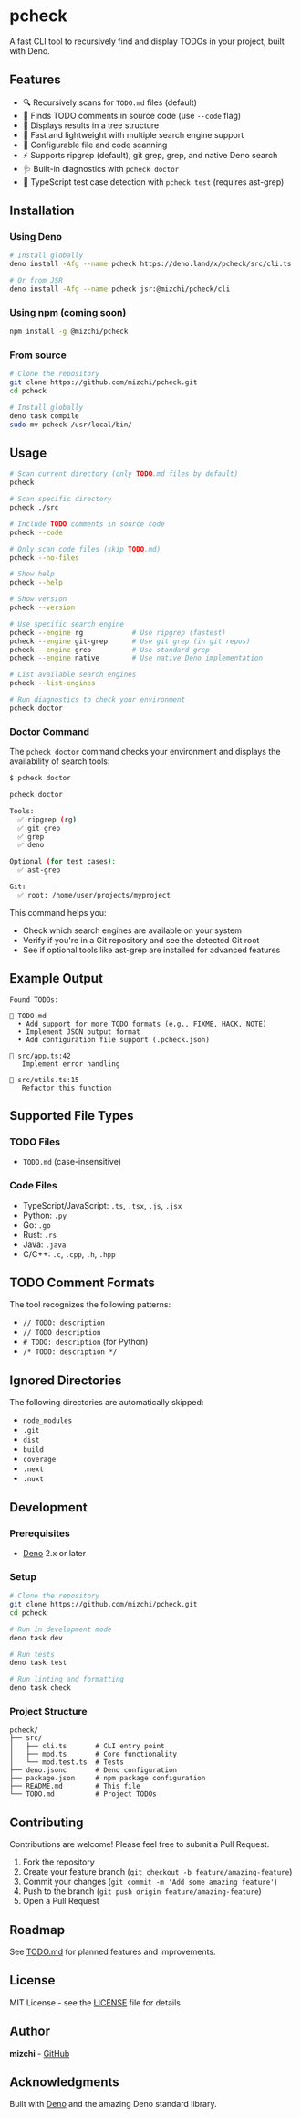 # pcheck

A fast CLI tool to recursively find and display TODOs in your project, built
with Deno.

## Features

- 🔍 Recursively scans for `TODO.md` files (default)
- 💬 Finds TODO comments in source code (use `--code` flag)
- 🌲 Displays results in a tree structure
- 🚀 Fast and lightweight with multiple search engine support
- 🎯 Configurable file and code scanning
- ⚡ Supports ripgrep (default), git grep, grep, and native Deno search
- 🩺 Built-in diagnostics with `pcheck doctor`
- 🧪 TypeScript test case detection with `pcheck test` (requires ast-grep)

## Installation

### Using Deno

```bash
# Install globally
deno install -Afg --name pcheck https://deno.land/x/pcheck/src/cli.ts

# Or from JSR
deno install -Afg --name pcheck jsr:@mizchi/pcheck/cli
```

### Using npm (coming soon)

```bash
npm install -g @mizchi/pcheck
```

### From source

```bash
# Clone the repository
git clone https://github.com/mizchi/pcheck.git
cd pcheck

# Install globally
deno task compile
sudo mv pcheck /usr/local/bin/
```

## Usage

```bash
# Scan current directory (only TODO.md files by default)
pcheck

# Scan specific directory
pcheck ./src

# Include TODO comments in source code
pcheck --code

# Only scan code files (skip TODO.md)
pcheck --no-files

# Show help
pcheck --help

# Show version
pcheck --version

# Use specific search engine
pcheck --engine rg            # Use ripgrep (fastest)
pcheck --engine git-grep      # Use git grep (in git repos)
pcheck --engine grep          # Use standard grep
pcheck --engine native        # Use native Deno implementation

# List available search engines
pcheck --list-engines

# Run diagnostics to check your environment
pcheck doctor
```

### Doctor Command

The `pcheck doctor` command checks your environment and displays the availability of search tools:

```bash
$ pcheck doctor

pcheck doctor

Tools:
  ✅ ripgrep (rg)
  ✅ git grep
  ✅ grep
  ✅ deno

Optional (for test cases):
  ✅ ast-grep

Git:
  ✅ root: /home/user/projects/myproject
```

This command helps you:
- Check which search engines are available on your system
- Verify if you're in a Git repository and see the detected Git root
- See if optional tools like ast-grep are installed for advanced features

## Example Output

```
Found TODOs:

📄 TODO.md
  • Add support for more TODO formats (e.g., FIXME, HACK, NOTE)
  • Implement JSON output format
  • Add configuration file support (.pcheck.json)

📝 src/app.ts:42
   Implement error handling

📝 src/utils.ts:15
   Refactor this function
```

## Supported File Types

### TODO Files

- `TODO.md` (case-insensitive)

### Code Files

- TypeScript/JavaScript: `.ts`, `.tsx`, `.js`, `.jsx`
- Python: `.py`
- Go: `.go`
- Rust: `.rs`
- Java: `.java`
- C/C++: `.c`, `.cpp`, `.h`, `.hpp`

## TODO Comment Formats

The tool recognizes the following patterns:

- `// TODO: description`
- `// TODO description`
- `# TODO: description` (for Python)
- `/* TODO: description */`

## Ignored Directories

The following directories are automatically skipped:

- `node_modules`
- `.git`
- `dist`
- `build`
- `coverage`
- `.next`
- `.nuxt`

## Development

### Prerequisites

- [Deno](https://deno.land/) 2.x or later

### Setup

```bash
# Clone the repository
git clone https://github.com/mizchi/pcheck.git
cd pcheck

# Run in development mode
deno task dev

# Run tests
deno task test

# Run linting and formatting
deno task check
```

### Project Structure

```
pcheck/
├── src/
│   ├── cli.ts       # CLI entry point
│   ├── mod.ts       # Core functionality
│   └── mod.test.ts  # Tests
├── deno.jsonc       # Deno configuration
├── package.json     # npm package configuration
├── README.md        # This file
└── TODO.md          # Project TODOs
```

## Contributing

Contributions are welcome! Please feel free to submit a Pull Request.

1. Fork the repository
2. Create your feature branch (`git checkout -b feature/amazing-feature`)
3. Commit your changes (`git commit -m 'Add some amazing feature'`)
4. Push to the branch (`git push origin feature/amazing-feature`)
5. Open a Pull Request

## Roadmap

See [TODO.md](./TODO.md) for planned features and improvements.

## License

MIT License - see the [LICENSE](LICENSE) file for details

## Author

**mizchi** - [GitHub](https://github.com/mizchi)

## Acknowledgments

Built with [Deno](https://deno.land/) and the amazing Deno standard library.
